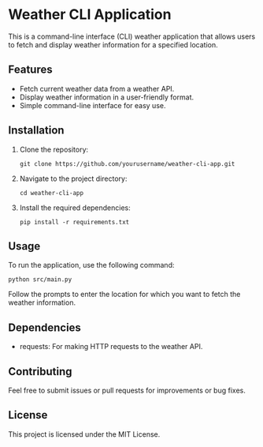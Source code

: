 # Weather CLI Application

This is a command-line interface (CLI) weather application that allows users to fetch and display weather information for a specified location.

## Features

- Fetch current weather data from a weather API.
- Display weather information in a user-friendly format.
- Simple command-line interface for easy use.

## Installation

1. Clone the repository:
   ```
   git clone https://github.com/yourusername/weather-cli-app.git
   ```

2. Navigate to the project directory:
   ```
   cd weather-cli-app
   ```

3. Install the required dependencies:
   ```
   pip install -r requirements.txt
   ```

## Usage

To run the application, use the following command:
```
python src/main.py
```

Follow the prompts to enter the location for which you want to fetch the weather information.

## Dependencies

- requests: For making HTTP requests to the weather API.

## Contributing

Feel free to submit issues or pull requests for improvements or bug fixes.

## License

This project is licensed under the MIT License.